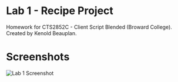 # Lab 1 - Recipe Project
Homework for CTS2852C - Client Script Blended (Broward College). Created by Kenold Beauplan. 

# Screenshots
![Lab 1 Screenshot](/images/cts-lab1-desktop-screenshot.png "Lab 1 Screenshot")